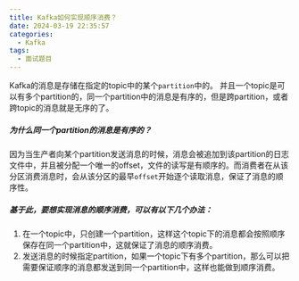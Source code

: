 ```yaml
---
title: Kafka如何实现顺序消费？
date: 2024-03-19 22:35:57
categories:
  - Kafka
tags:
  - 面试题目
---
```

Kafka的消息是存储在指定的topic中的某个`partition`中的。
并且一个topic是可以有多个partition的，同一个partition中的消息是有序的，但是跨partition，或者跨topic的消息就是无序的了。

##### 为什么同一个partition的消息是有序的？

因为当生产者向某个partition发送消息的时候，消息会被追加到该partition的日志文件中，并且被分配一个唯一的offset，文件的读写是有顺序的。而消费者在从该分区消费消息时，会从该分区的最早`offset`开始逐个读取消息，保证了消息的顺序性。

##### 基于此，要想实现消息的顺序消费，可以有以下几个办法：

1. 在一个topic中，只创建一个partition，这样这个topic下的消息都会按照顺序保存在同一个partition中，这就保证了消息的顺序消费。
2. 发送消息的时候指定partition，如果一个topic下有多个partition，那么可以把需要保证顺序的消息都发送到同一个partition中，这样也能做到顺序消费。
